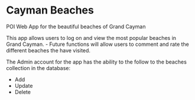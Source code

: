 # Cayman Beaches
POI Web App for the beautiful beaches of Grand Cayman

This app allows users to log on and view the most popular beaches in Grand Cayman. - Future functions will allow users to comment and rate the different beaches the have visited. 

The Admin account for the app has the ability to the follow to the beaches collection in the database:
* Add
* Update
* Delete 



